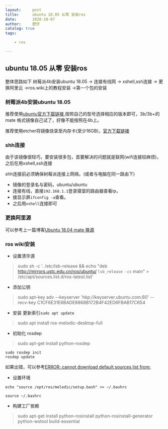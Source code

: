```yaml
---
layout:     post
title:      ubuntu 18.05 从零 安装ros
date:       2020-10-07
author:     肥仔
catalog: true
tags:

    - ros

--- 
```

## ubuntu 18.05 从零 安装ros
整体思路如下
树莓派4b安装ubuntu 18.05 -> 连接有线网 -> xshell,ssh连接 -> 更换阿里云 ->ros.wiki上的教程安装 ->第一个包的安装

### 树莓派4b安装ubuntu 18.05

推荐使用[ubuntu官方下载链接](https://ubuntu.com/download/iot/raspberry-pi),按照自己的型号选择相应的版本即可，3b/3b+的mate 格式镜像自己试了，好像不能按照在4b上。

推荐使用etcher将镜像烧录至内存卡(至少16GB)，[官方下载链接](https://www.balena.io/etcher/)

### shh连接
由于该镜像很轻巧，要安装很多包，首要解决的问题就是联网(wifi连接较麻烦)，之后在用xshell,ssh连接

shh连接前必须确保树莓派连接上网络。(或者与电脑在同一路由下)
 - 镜像的登录名与密码，ubuntu/ubuntu
 - 连接有线，直接`192.168.1.1`登录寝室的路由器查看ip，
 - 接显示屏`ifconfig -a`查看。
 - 之后用`xshell`连接即可

### 更换阿里源

可以参考上一篇博客[Ubuntu 18.04 mate 换源](https://blog.csdn.net/daniao2017/article/details/108938975)

### ros wiki安装

- 设置清华源
  
>sudo sh -c '. /etc/lsb-release && echo "deb http://mirrors.ustc.edu.cn/ros/ubuntu/ `lsb_release -cs` main" > /etc/apt/sources.list.d/ros-latest.list'

- 添加公钥
  
> sudo apt-key adv --keyserver 'hkp://keyserver.ubuntu.com:80' --recv-key C1CF6E31E6BADE8868B172B4F42ED6FBAB17C654

- 安装
更新索引`sudo apt update`

>sudo apt install ros-melodic-desktop-full

- 初始化 rosdep
>sudo apt-get install python-rosdep

```
sudo rosdep init
rosdep update
```
如果出错，可以参考[ERROR: cannot download default sources list from:](https://blog.csdn.net/weixin_43288910/article/details/105627358)

- 设置环境
```
echo "source /opt/ros/melodic/setup.bash" >> ~/.bashrc

source ~/.bashrc
```

- 构建工厂依赖
> sudo apt-get install python-rosinstall python-rosinstall-generator python-wstool build-essential
